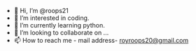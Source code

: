- 👋 Hi, I’m @roops21
- 👀 I’m interested in coding.
- 🌱 I’m currently learning python.
- 💞️ I’m looking to collaborate on ...
- 📫 How to reach me - mail address- royroops20@gmail.com 

<!---
roops21/roops21 is a ✨ special ✨ repository because its `README.md` (this file) appears on your GitHub profile.
You can click the Preview link to take a look at your changes.
--->
